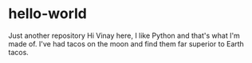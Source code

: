 # hello-world
Just another repository
Hi
Vinay here, I like Python and that's what I'm made of.
I've had tacos on the moon and find them far superior to Earth tacos.
